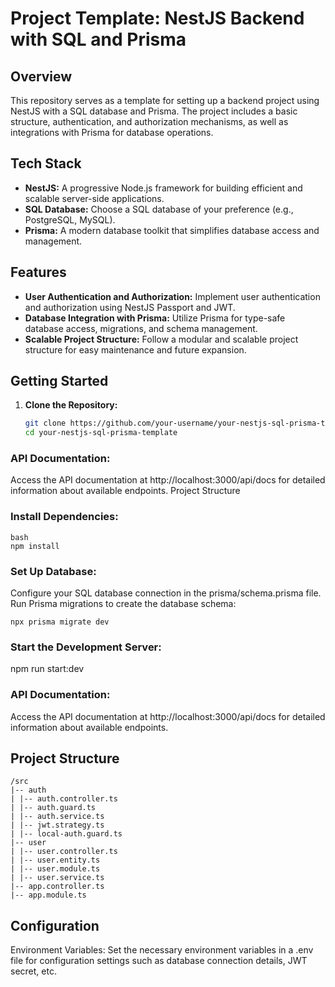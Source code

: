 # Project Template: NestJS Backend with SQL and Prisma

## Overview

This repository serves as a template for setting up a backend project using NestJS with a SQL database and Prisma. The project includes a basic structure, authentication, and authorization mechanisms, as well as integrations with Prisma for database operations.

## Tech Stack

- **NestJS:** A progressive Node.js framework for building efficient and scalable server-side applications.
- **SQL Database:** Choose a SQL database of your preference (e.g., PostgreSQL, MySQL).
- **Prisma:** A modern database toolkit that simplifies database access and management.

## Features

- **User Authentication and Authorization:** Implement user authentication and authorization using NestJS Passport and JWT.
- **Database Integration with Prisma:** Utilize Prisma for type-safe database access, migrations, and schema management.
- **Scalable Project Structure:** Follow a modular and scalable project structure for easy maintenance and future expansion.

## Getting Started

1. **Clone the Repository:**
   ```bash
   git clone https://github.com/your-username/your-nestjs-sql-prisma-template.git
   cd your-nestjs-sql-prisma-template
   ```

### API Documentation:

Access the API documentation at http://localhost:3000/api/docs for detailed information about available endpoints.
Project Structure

### Install Dependencies:

```
bash
npm install
```

### Set Up Database:

Configure your SQL database connection in the prisma/schema.prisma file.
Run Prisma migrations to create the database schema:

```
npx prisma migrate dev
```

### Start the Development Server:

npm run start:dev

### API Documentation:

Access the API documentation at http://localhost:3000/api/docs for detailed information about available endpoints.

## Project Structure

```
/src
|-- auth
| |-- auth.controller.ts
| |-- auth.guard.ts
| |-- auth.service.ts
| |-- jwt.strategy.ts
| |-- local-auth.guard.ts
|-- user
| |-- user.controller.ts
| |-- user.entity.ts
| |-- user.module.ts
| |-- user.service.ts
|-- app.controller.ts
|-- app.module.ts
```

## Configuration

Environment Variables:
Set the necessary environment variables in a .env file for configuration settings such as database connection details, JWT secret, etc.

